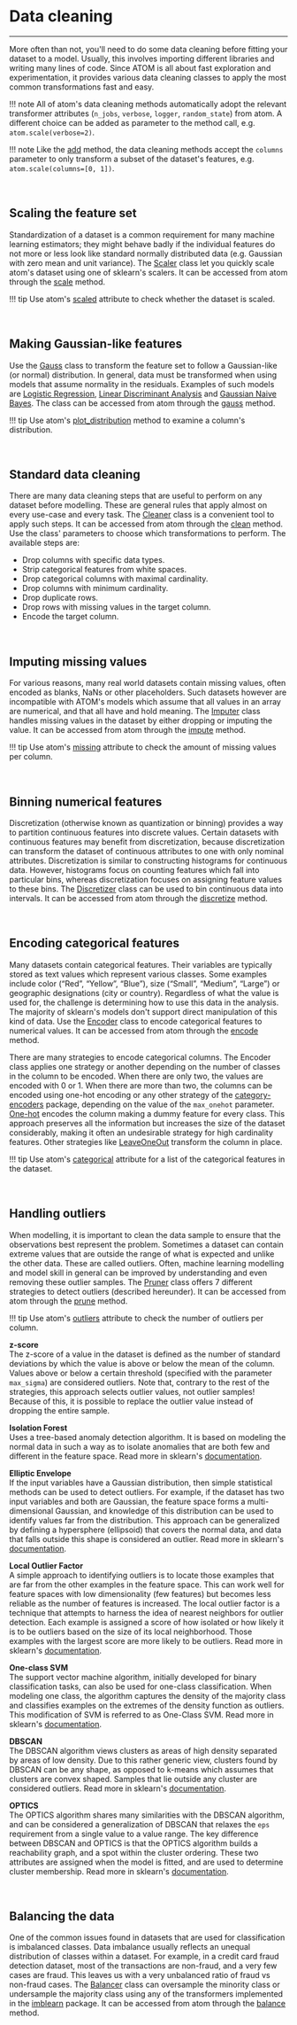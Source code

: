 # Data cleaning
---------------

More often than not, you'll need to do some data cleaning before fitting
your dataset to a model.  Usually, this involves importing different
libraries and writing many lines of code. Since ATOM is all about fast
exploration  and experimentation, it provides various data cleaning
classes to apply the most common transformations fast and easy.

!!! note
    All of atom's data cleaning methods automatically adopt the relevant
    transformer attributes (`n_jobs`, `verbose`, `logger`, `random_state`) from
    atom. A different choice can be added as parameter to the method call,
    e.g. `atom.scale(verbose=2)`.

!!! note
    Like the [add](../../API/ATOM/atomclassifier/#add) method, the data cleaning
    methods accept the `columns` parameter to only transform a subset of the
    dataset's features, e.g. `atom.scale(columns=[0, 1])`.


<br>

## Scaling the feature set

Standardization of a dataset is a common requirement for many machine
learning estimators; they might behave badly if the individual features
do not more or less look like standard normally distributed data (e.g.
Gaussian with zero mean and unit variance). The [Scaler](../../API/data_cleaning/scaler)
class let you quickly scale atom's dataset using one of sklearn's scalers.
It can be accessed from atom through the [scale](../../API/ATOM/atomclassifier/#scale)
method. 

!!! tip
    Use atom's [scaled](../../API/ATOM/atomclassifier/#data-attributes) attribute
    to check whether the dataset is scaled.

<br>

## Making Gaussian-like features

Use the [Gauss](../../API/data_cleaning/gauss) class to transform the
feature set to follow a Gaussian-like (or normal) distribution. In
general, data must be transformed when using models that assume
normality in the residuals. Examples of such models are
[Logistic Regression](../../API/models/lr), [Linear Discriminant Analysis](../../API/models/lda)
and [Gaussian Naive Bayes](../../API/models/gnb). The class can be
accessed from atom through the [gauss](../../API/ATOM/atomclassifier/#gauss)
method.

!!! tip
    Use atom's [plot_distribution](../../API/plots/plot_distribution) method
    to examine a column's distribution.

<br>

## Standard data cleaning

There are many data cleaning steps that are useful to perform on any
dataset before modelling. These are general rules that apply almost
on every use-case and every task. The [Cleaner](../../API/data_cleaning/cleaner)
class is a convenient tool to apply such steps. It can be accessed
from atom through the [clean](../../API/ATOM/atomclassifier/#clean)
method. Use the class' parameters to choose which transformations to
perform. The available steps are:

* Drop columns with specific data types.
* Strip categorical features from white spaces.
* Drop categorical columns with maximal cardinality.
* Drop columns with minimum cardinality.
* Drop duplicate rows.
* Drop rows with missing values in the target column.
* Encode the target column.

<br>

## Imputing missing values

For various reasons, many real world datasets contain missing values,
often encoded as blanks, NaNs or other placeholders. Such datasets
however are incompatible with ATOM's models which assume that all
values in an array are numerical, and that all have and hold meaning.
The [Imputer](../../API/data_cleaning/imputer) class handles missing
values in the dataset by either dropping or imputing the value. It can 
be accessed from atom through the [impute](../../API/ATOM/atomclassifier/#impute)
method.

!!! tip
    Use atom's [missing](../../API/ATOM/atomclassifier/#data-attributes) attribute
    to check the amount of missing values per column.

<br>

## Binning numerical features

Discretization (otherwise known as quantization or binning) provides
a way to partition continuous features into discrete values. Certain
datasets with continuous features may benefit from discretization,
because discretization can transform the dataset of continuous
attributes to one with only nominal attributes. Discretization is
similar to constructing histograms for continuous data. However,
histograms focus on counting features which fall into particular bins,
whereas discretization focuses on assigning feature values to these
bins. The [Discretizer](../../API/data_cleaning/discretizer) class can
be used to bin continuous data into intervals. It can be accessed from
atom through the [discretize](../../API/ATOM/atomclassifier/#discretize)
method.

<br>

## Encoding categorical features

Many datasets contain categorical features. Their variables are
typically stored as text values which represent various classes.
Some examples include color (“Red”, “Yellow”, “Blue”), size (“Small”,
“Medium”, “Large”) or geographic designations (city or country).
Regardless of what the value is used for, the challenge is determining
how to use this data in the analysis. The majority of sklearn's models
don't support direct manipulation of this kind of data. Use the
[Encoder](../../API/data_cleaning/encoder) class to encode categorical
features to numerical values. It can be  accessed from atom through the
[encode](../../API/ATOM/atomclassifier/#encode) method.

There are many strategies to encode categorical columns. The Encoder
class applies one strategy or another depending on the number of
classes in the column to be encoded. When there are only two, the values
are encoded with 0 or 1. When there are more than two, the columns can
be encoded using one-hot encoding or any other strategy of the
[category-encoders](https://contrib.scikit-learn.org/category_encoders/)
package, depending on the value of the `max_onehot` parameter.
[One-hot](https://contrib.scikit-learn.org/category_encoders/onehot.html)
encodes the column making a dummy feature for every class. This
approach preserves all the information but increases the size of
the dataset considerably, making it often an undesirable strategy for
high cardinality features. Other strategies like [LeaveOneOut](https://contrib.scikit-learn.org/category_encoders/leaveoneout.html)
transform the column in place.

!!! tip
    Use atom's [categorical](../../API/ATOM/atomclassifier/#data-attributes)
    attribute for a list of the categorical features in the dataset.

<br>

## Handling outliers

When modelling, it is important to clean the data sample to ensure that
the observations best represent the problem. Sometimes a dataset can
contain extreme values that are outside the range of what is expected
and unlike the other data. These are called outliers. Often, machine
learning modelling and model skill in general can be improved by 
understanding and even removing these outlier samples. The [Pruner](../../API/data_cleaning/pruner) 
class offers 7 different strategies to detect outliers (described
hereunder). It can be accessed from atom through the [prune](../../API/ATOM/atomclassifier/#prune)
method.

!!! tip
    Use atom's [outliers](../../API/ATOM/atomclassifier/#data-attributes) attribute
    to check the number of outliers per column.


**z-score**<br>
The z-score of a value in the dataset is defined as the number of standard
deviations by which the value is above or below the mean of the column.
Values above or below a certain threshold (specified with the parameter
`max_sigma`) are considered outliers. Note that, contrary to the rest of
the strategies, this approach selects outlier values, not outlier samples!
Because of this, it is possible to replace the outlier value instead of
dropping the entire sample.


**Isolation Forest**<br>
Uses a tree-based anomaly detection algorithm. It is based
on modeling the normal data in such a way as to isolate anomalies that are
both few and different in the feature space. Read more in sklearn's [documentation](https://scikit-learn.org/stable/modules/outlier_detection.html#isolation-forest).


**Elliptic Envelope**<br>
If the input variables have a Gaussian distribution, then simple statistical
methods can be used to detect outliers. For example, if the dataset has two
input variables and both are Gaussian, the feature space forms a
multi-dimensional Gaussian, and knowledge of this distribution can be used to
identify values far from the distribution. This approach can be generalized by
defining a hypersphere (ellipsoid) that covers the normal data, and data that
falls outside this shape is considered an outlier. Read more in sklearn's [documentation](https://scikit-learn.org/stable/modules/outlier_detection.html#fitting-an-elliptic-envelope).


**Local Outlier Factor**<br>
A simple approach to identifying outliers is to locate those examples that
are far from the other examples in the feature space. This can work well
for feature spaces with low dimensionality (few features) but becomes
less reliable as the number of features is increased. The local outlier
factor is a technique that attempts to harness the idea of nearest neighbors
for outlier detection. Each example is assigned a score of how isolated
or how likely it is to be outliers based on the size of its local
neighborhood. Those examples with the largest score are more likely to
be outliers. Read more in sklearn's [documentation](https://scikit-learn.org/stable/modules/outlier_detection.html#local-outlier-factor).


**One-class SVM**<br>
The support vector machine algorithm, initially developed for binary
classification tasks, can also be used for one-class classification.
When modeling one class, the algorithm captures the density of the
majority class and classifies examples on the extremes of the density
function as outliers. This modification of SVM is referred to as
One-Class SVM. Read more in sklearn's [documentation](https://scikit-learn.org/stable/modules/outlier_detection.html#novelty-detection).


**DBSCAN**<br>
The DBSCAN algorithm views clusters as areas of high density separated by
areas of low density. Due to this rather generic view, clusters found by
DBSCAN can be any shape, as opposed to k-means which assumes that clusters
are convex shaped. Samples that lie outside any cluster are considered outliers.
Read more in sklearn's [documentation](https://scikit-learn.org/stable/modules/clustering.html#dbscan).


**OPTICS**<br>
The OPTICS algorithm shares many similarities with the DBSCAN algorithm,
and can be considered a generalization of DBSCAN that relaxes the `eps`
requirement from a single value to a value range. The key difference
between DBSCAN and OPTICS is that the OPTICS algorithm builds a reachability
graph, and a spot within the cluster ordering. These two attributes are
assigned when the model is fitted, and are used to determine cluster
membership. Read more in sklearn's [documentation](https://scikit-learn.org/stable/modules/clustering.html#optics).


<br>

## Balancing the data

One of the common issues found in datasets that are used for
classification is imbalanced classes. Data imbalance usually reflects
an unequal distribution of classes within a dataset. For example, in
a credit card fraud detection dataset, most of the transactions are
non-fraud, and a very few cases are fraud. This leaves us with a very
unbalanced ratio of fraud vs non-fraud cases. The [Balancer](../../API/data_cleaning/balancer)
class can oversample the minority class or undersample the majority
class using any of the transformers implemented in the
[imblearn](https://imbalanced-learn.org/stable/index.html) package. It
can be  accessed from atom through the [balance](../../API/ATOM/atomclassifier/#balance)
method.



